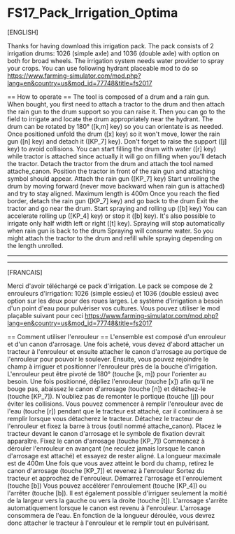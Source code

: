 # FS17_Pack_Irrigation_Optima

[ENGLISH]

Thanks for having download this irrigation pack.
The pack consists of 2 irrigation drums: 1026 (simple axle) and 1036 (double axle) with option on both for broad wheels.
The irrigation system needs water provider to spray your crops. You can use following hydrant placeable mod to do so https://www.farming-simulator.com/mod.php?lang=en&country=us&mod_id=77748&title=fs2017

== How to operate ==
The tool is composed of a drum and a rain gun.
When bought, you first need to attach a tractor to the drum and then attach the rain gun to the drum support so you can raise it.
Then you can go to the field to irrigate and locate the drum appropriately near the hydrant. The drum can be rotated by 180° ([k,m] key) so you can orientate is as needed.
Once positioned unfold the drum ([x] key) so it won't move, lower the rain gun ([n] key) and detach it ([KP_7] key). Don't forget to raise the support ([j] key) to avoid collisions.
You can start filling the drum with water ([r] key) while tractor is attached since actually it will go on filling when you'll detach the tractor.
Detach the tractor from the drum and attach the tool named attache_canon.
Position the tractor in front of the rain gun and attaching symbol should appear. Attach the rain gun ([KP_7] key)
Start unrolling the drum by moving forward (never move backward when rain gun is attached) and try to stay aligned. Maximum length is 400m
Once you reach the fied border, detach the rain gun ([KP_7] key) and go back to the drum
Exit the tractor and go near the drum.
Start spraying and rolling up ([b] key)
You can accelerate rolling up ([KP_4] key) or stop it ([b] key). It's also possible to irrigate only half width left or right ([t] key).
Spraying will stop automatically when rain gun is back to the drum
Spraying will consume water. So you might attach the tractor to the drum and refill while spraying depending on the length unrolled.
________________________________________________________________________________________________________________________________________________________________________________________________________________________________________________
________________________________________________________________________________________________________________________________________________________________________________________________________________________________________________

[FRANCAIS]

Merci d'avoir téléchargé ce pack d'irrigation.
Le pack se compose de 2 enrouleurs d'irrigation: 1026 (simple essieu) et 1036 (double essieu) avec option sur les deux pour des roues larges.
Le système d'irrigation a besoin d'un point d'eau pour pulvériser vos cultures. Vous pouvez utiliser le mod plaçable suivant pour ceci https://www.farming-simulator.com/mod.php?lang=en&country=us&mod_id=77748&title=fs2017

== Comment utiliser l'enrouleur ==
L'ensemble est composé d'un enrouleur et d'un canon d'arrosage.
Une fois acheté, vous devez d'abord attacher un tracteur à l'enrouleur et ensuite attacher le canon d'arrosage au portique de l'enrouleur pour pouvoir le soulever.
Ensuite, vous pouvez rejoindre le champ à irriguer et positionner l'enrouleur près de la bouche d'irrigation. L'enrouleur peut être pivoté de 180° (touche [k, m]) pour l'orienter au besoin.
Une fois positionné, dépliez l'enrouleur (touche [x]) afin qu'il ne bouge pas, abaissez le canon d'arrosage (touche [n]) et détachez-le (touche [KP_7]). N'oubliez pas de remonter le portique (touche [j]) pour éviter les collisions.
Vous pouvez commencer à remplir l'enrouleur avec de l'eau (touche [r]) pendant que le tracteur est attaché, car il continuera à se remplir lorsque vous détacherez le tracteur.
Détachez le tracteur de l'enrouleur et fixez la barre à trous (outil nommé attache_canon).
Placez le tracteur devant le canon d'arrosage et le symbole de fixation devrait apparaître. Fixez le canon d'arrosage (touche [KP_7])
Commencez à dérouler l'enrouleur en avançant (ne reculez jamais lorsque le canon d'arrosage est attaché) et essayez de rester aligné. La longueur maximale est de 400m
Une fois que vous avez atteint le bord du champ, retirez le canon d'arrosage (touche [KP_7]) et revenez à l'enrouleur
Sortez du tracteur et approchez de l'enrouleur.
Démarrez l'arrosage et l'enroulement (touche [b])
Vous pouvez accélérer l'enroulement (touche [KP_4]) ou l'arrêter (touche [b]). Il est également possible d'irriguer seulement la moitié de la largeur vers la gauche ou vers la droite (touche [t]).
L'arrosage s'arrête automatiquement lorsque le canon est revenu à l'enrouleur.
L'arrosage consommera de l'eau. En fonction de la longueur déroulée, vous devrez donc attacher le tracteur à l'enrouleur et le remplir tout en pulvérisant.

